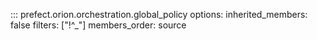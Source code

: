 ::: prefect.orion.orchestration.global_policy
    options:
      inherited_members: false
      filters: ["!^_"]
      members_order: source
